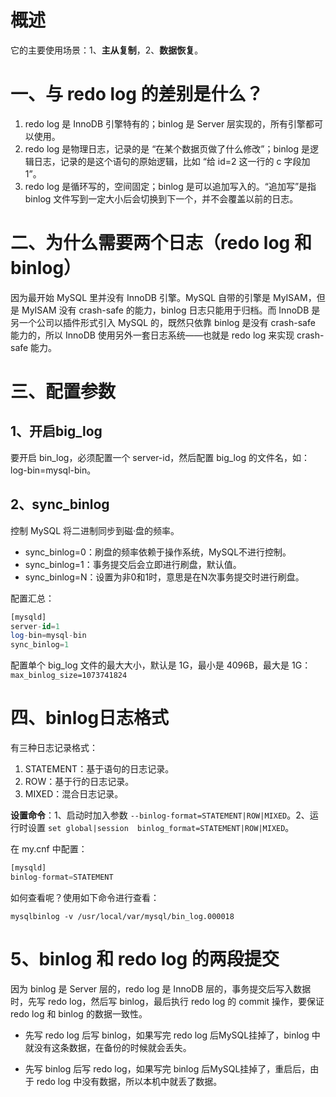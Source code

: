 # 概述

它的主要使用场景：1、**主从复制**，2、**数据恢复**。

# 一、与 redo log 的差别是什么？

1. redo log 是 InnoDB 引擎特有的；binlog 是 Server 层实现的，所有引擎都可以使用。
2. redo log 是物理日志，记录的是 “在某个数据页做了什么修改”；binlog 是逻辑日志，记录的是这个语句的原始逻辑，比如 “给 id=2 这一行的 c 字段加 1”。
3. redo log 是循环写的，空间固定；binlog 是可以追加写入的。“追加写”是指 binlog 文件写到一定大小后会切换到下一个，并不会覆盖以前的日志。

# 二、为什么需要两个日志（redo log 和 binlog）

因为最开始 MySQL 里并没有 InnoDB 引擎。MySQL 自带的引擎是 MyISAM，但是 MyISAM 没有 crash-safe 的能力，binlog 日志只能用于归档。而 InnoDB 是另一个公司以插件形式引入 MySQL 的，既然只依靠 binlog 是没有 crash-safe 能力的，所以 InnoDB 使用另外一套日志系统——也就是 redo log 来实现 crash-safe 能力。

# 三、配置参数

## 1、开启big_log

要开启 bin_log，必须配置一个 server-id，然后配置 big_log 的文件名，如：log-bin=mysql-bin。

## 2、sync_binlog

控制 MySQL 将二进制同步到磁·盘的频率。

- sync_binlog=0：刷盘的频率依赖于操作系统，MySQL不进行控制。
- sync_binlog=1：事务提交后会立即进行刷盘，默认值。
- sync_binlog=N：设置为非0和1时，意思是在N次事务提交时进行刷盘。

配置汇总：

```sql
[mysqld]
server-id=1
log-bin=mysql-bin
sync_binlog=1
```

配置单个 big_log 文件的最大大小，默认是 1G，最小是 4096B，最大是 1G：`max_binlog_size=1073741824`

# 四、binlog日志格式

有三种日志记录格式：

1. STATEMENT：基于语句的日志记录。
2. ROW：基于行的日志记录。
3. MIXED：混合日志记录。

**设置命令**：1、启动时加入参数 `--binlog-format=STATEMENT|ROW|MIXED`。2、运行时设置 `set global|session  binlog_format=STATEMENT|ROW|MIXED`。

在 my.cnf 中配置：

```sql
[mysqld]
binlog-format=STATEMENT
```

如何查看呢？使用如下命令进行查看：

`mysqlbinlog -v /usr/local/var/mysql/bin_log.000018`

# 5、binlog 和 redo log 的两段提交

因为 binlog 是 Server 层的，redo log 是 InnoDB 层的，事务提交后写入数据时，先写 redo log，然后写 binlog，最后执行 redo log 的 commit 操作，要保证 redo log 和 binlog 的数据一致性。

- 先写 redo log 后写 binlog，如果写完 redo log 后MySQL挂掉了，binlog 中就没有这条数据，在备份的时候就会丢失。

- 先写 binlog 后写 redo log，如果写完 binlog 后MySQL挂掉了，重启后，由于 redo log 中没有数据，所以本机中就丢了数据。